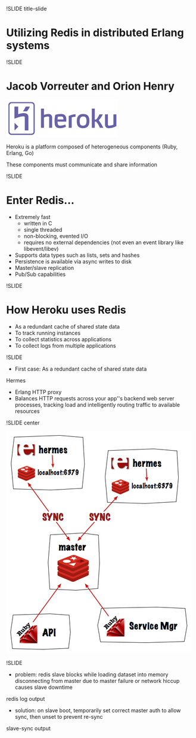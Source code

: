 !SLIDE title-slide

# Utilizing Redis in distributed Erlang systems #

!SLIDE

# Jacob Vorreuter and Orion Henry #

![heroku](heroku.png)

Heroku is a platform composed of heterogeneous components (Ruby, Erlang, Go)

These components must communicate and share information

!SLIDE

# Enter Redis... #

* Extremely fast
  * written in C
  * single threaded
  * non-blocking, evented I/O
  * requires no external dependencies (not even an event library like libevent/libev)
* Supports data types such as lists, sets and hashes
* Persistence is available via async writes to disk
* Master/slave replication
* Pub/Sub capabilities

!SLIDE

# How Heroku uses Redis #

* As a redundant cache of shared state data
* To track running instances
* To collect statistics across applications
* To collect logs from multiple applications

!SLIDE

* First case: As a redundant cache of shared state data

Hermes
* Erlang HTTP proxy
* Balances HTTP requests across your app''s backend web server processes, tracking load and intelligently routing traffic to available resources

!SLIDE center

![hermes](hermes-redis-diag.png)

!SLIDE

* problem: redis slave blocks while loading dataset into memory
disconnecting from master due to master failure or network hiccup causes slave downtime

redis log output

* solution: on slave boot, temporarily set correct master auth to allow sync, then unset to prevent re-sync

slave-sync output


